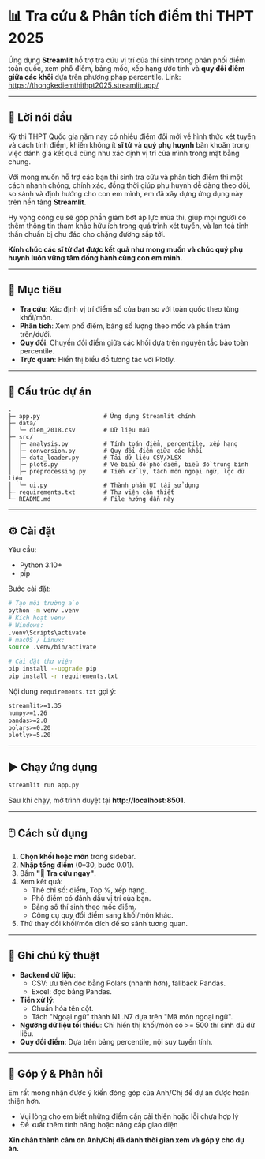 # 📊 Tra cứu & Phân tích điểm thi THPT 2025

Ứng dụng **Streamlit** hỗ trợ tra cứu vị trí của thí sinh trong phân phối điểm toàn quốc, xem phổ điểm, bảng mốc, xếp hạng ước tính và **quy đổi điểm giữa các khối** dựa trên phương pháp percentile. Link: https://thongkediemthithpt2025.streamlit.app/

---


## 📝 Lời nói đầu

Kỳ thi THPT Quốc gia năm nay có nhiều điểm đổi mới về hình thức xét tuyển và cách tính điểm, khiến không ít **sĩ tử** và **quý phụ huynh** băn khoăn trong việc đánh giá kết quả cũng như xác định vị trí của mình trong mặt bằng chung.

Với mong muốn hỗ trợ các bạn thí sinh tra cứu và phân tích điểm thi một cách nhanh chóng, chính xác, đồng thời giúp phụ huynh dễ dàng theo dõi, so sánh và định hướng cho con em mình, em đã xây dựng ứng dụng này trên nền tảng **Streamlit**.

Hy vọng công cụ sẽ góp phần giảm bớt áp lực mùa thi, giúp mọi người có thêm thông tin tham khảo hữu ích trong quá trình xét tuyển, và lan toả tinh thần chuẩn bị chu đáo cho chặng đường sắp tới.

**Kính chúc các sĩ tử đạt được kết quả như mong muốn và chúc quý phụ huynh luôn vững tâm đồng hành cùng con em mình.**

---

## 🎯 Mục tiêu

- **Tra cứu**: Xác định vị trí điểm số của bạn so với toàn quốc theo từng khối/môn.
- **Phân tích**: Xem phổ điểm, bảng số lượng theo mốc và phần trăm trên/dưới.
- **Quy đổi**: Chuyển đổi điểm giữa các khối dựa trên nguyên tắc bảo toàn percentile.
- **Trực quan**: Hiển thị biểu đồ tương tác với Plotly.

---

## 📂 Cấu trúc dự án

```
.
├─ app.py                  # Ứng dụng Streamlit chính
├─ data/
│  └─ diem_2018.csv        # Dữ liệu mẫu
├─ src/
│  ├─ analysis.py          # Tính toán điểm, percentile, xếp hạng
│  ├─ conversion.py        # Quy đổi điểm giữa các khối
│  ├─ data_loader.py       # Tải dữ liệu CSV/XLSX
│  ├─ plots.py             # Vẽ biểu đồ phổ điểm, biểu đồ trung bình
│  ├─ preprocessing.py     # Tiền xử lý, tách môn ngoại ngữ, lọc dữ liệu
│  └─ ui.py                # Thành phần UI tái sử dụng
├─ requirements.txt        # Thư viện cần thiết
└─ README.md               # File hướng dẫn này
```

---

## ⚙️ Cài đặt

Yêu cầu:
- Python 3.10+
- pip

Bước cài đặt:

```bash
# Tạo môi trường ảo
python -m venv .venv
# Kích hoạt venv
# Windows:
.venv\Scripts\activate
# macOS / Linux:
source .venv/bin/activate

# Cài đặt thư viện
pip install --upgrade pip
pip install -r requirements.txt
```

Nội dung `requirements.txt` gợi ý:

```txt
streamlit>=1.35
numpy>=1.26
pandas>=2.0
polars>=0.20
plotly>=5.20
```

---


## ▶️ Chạy ứng dụng

```bash
streamlit run app.py
```

Sau khi chạy, mở trình duyệt tại **http://localhost:8501**.

---

## 🖱️ Cách sử dụng

1. **Chọn khối hoặc môn** trong sidebar.
2. **Nhập tổng điểm** (0–30, bước 0.01).
3. Bấm **"🔎 Tra cứu ngay"**.
4. Xem kết quả:
   - Thẻ chỉ số: điểm, Top %, xếp hạng.
   - Phổ điểm có đánh dấu vị trí của bạn.
   - Bảng số thí sinh theo mốc điểm.
   - Công cụ quy đổi điểm sang khối/môn khác.
5. Thử thay đổi khối/môn đích để so sánh tương quan.

---

## 📌 Ghi chú kỹ thuật

- **Backend dữ liệu**: 
  - CSV: ưu tiên đọc bằng Polars (nhanh hơn), fallback Pandas.
  - Excel: đọc bằng Pandas.
- **Tiền xử lý**:
  - Chuẩn hóa tên cột.
  - Tách "Ngoại ngữ" thành N1..N7 dựa trên "Mã môn ngoại ngữ".
- **Ngưỡng dữ liệu tối thiểu**: Chỉ hiển thị khối/môn có >= 500 thí sinh đủ dữ liệu.
- **Quy đổi điểm**: Dựa trên bảng percentile, nội suy tuyến tính.

---


## 📮 Góp ý & Phản hồi

Em rất mong nhận được ý kiến đóng góp của Anh/Chị để dự án được hoàn thiện hơn.  

- Vui lòng cho em biết những điểm cần cải thiện hoặc lỗi chưa hợp lý  
- Đề xuất thêm tính năng hoặc nâng cấp giao diện  

**Xin chân thành cảm ơn Anh/Chị đã dành thời gian xem và góp ý cho dự án.**
